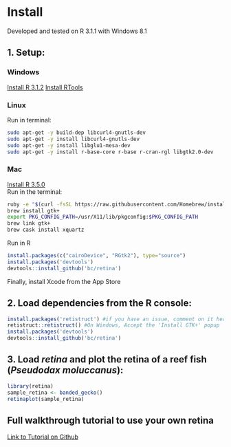 # Install

Developed and tested on R 3.1.1 with Windows 8.1

## 1\. Setup:

### Windows

[Install R 3.1.2](http://cran.r-project.org/bin/windows/base/ "Windows") [Install RTools](http://cran.r-project.org/bin/windows/Rtools/ "Windows")

### Linux

Run in terminal:

```bash
sudo apt-get -y build-dep libcurl4-gnutls-dev
sudo apt-get -y install libcurl4-gnutls-dev
sudo apt-get -y install libglu1-mesa-dev
sudo apt-get -y install r-base-core r-base r-cran-rgl libgtk2.0-dev
```

### Mac

[Install R 3.5.0](http://cran.r-project.org/bin/macosx/ "Mac OS X")<br>
Run in the terminal:

```bash
ruby -e "$(curl -fsSL https://raw.githubusercontent.com/Homebrew/install/master/install)"
brew install gtk+
export PKG_CONFIG_PATH=/usr/X11/lib/pkgconfig:$PKG_CONFIG_PATH
brew link gtk+
brew cask install xquartz
```

Run in R

```r
install.packages(c("cairoDevice", "RGtk2"), type="source")
install.packages('devtools')
devtools::install_github('bc/retina')
```

Finally, install Xcode from the App Store

## 2\. Load dependencies from the R console:

```r
install.packages('retistruct') #if you have an issue, comment on it here to get it fixed: https://github.com/davidcsterratt/retistruct/issues/new
retistruct::retistruct() #On Windows, Accept the 'Install GTK+' popup
install.packages('devtools')
devtools::install_github('bc/retina')
```

## 3\. Load _retina_ and plot the retina of a reef fish (_Pseudodax moluccanus_):

```r
library(retina)
sample_retina <- banded_gecko()
retinaplot(sample_retina)
```

## Full walkthrough tutorial to use your own retina

[Link to Tutorial on Github](tutorial.md "Tutorial.md")

